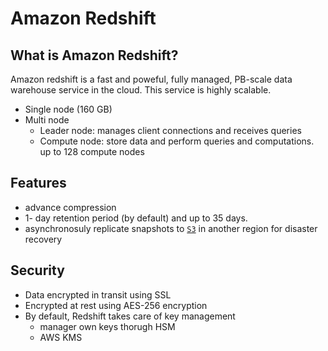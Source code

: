 # Amazon Redshift
## What is Amazon Redshift?
Amazon redshift is a fast and poweful, fully managed, PB-scale data warehouse service in the cloud. This service is highly scalable. 

- Single node (160 GB)
- Multi node
    - Leader node: manages client connections and receives queries
    - Compute node: store data and perform queries and computations. up to 128 compute nodes

## Features
- advance compression
- 1- day retention period (by default) and up to 35 days. 
- asynchronosuly replicate snapshots to [`S3`](./S3.md) in another region for disaster recovery

## Security 
- Data encrypted in transit using SSL
- Encrypted at rest using AES-256 encryption
- By default, Redshift takes care of key management
    - manager own keys thorugh HSM
    - AWS KMS